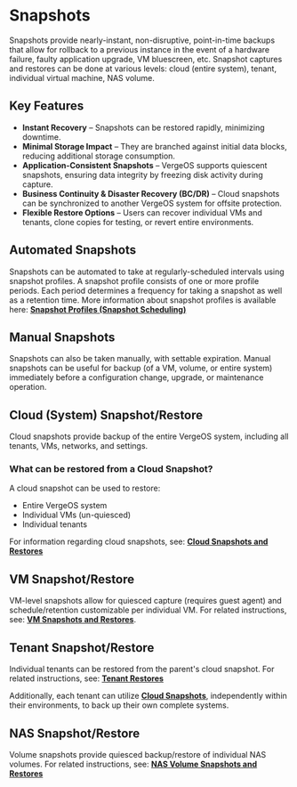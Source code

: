 # Snapshots

Snapshots provide nearly-instant, non-disruptive, point-in-time backups that allow for rollback to a previous instance in the event of a hardware failure, faulty application upgrade, VM bluescreen, etc. Snapshot captures and restores can be done at various levels: cloud (entire system), tenant, individual virtual machine, NAS volume.

## Key Features

- **Instant Recovery** – Snapshots can be restored rapidly, minimizing downtime.
- **Minimal Storage Impact** – They are branched against initial data blocks, reducing additional storage consumption.
- **Application-Consistent Snapshots** – VergeOS supports quiescent snapshots, ensuring data integrity by freezing disk activity during capture.
- **Business Continuity & Disaster Recovery (BC/DR)** – Cloud snapshots can be synchronized to another VergeOS system for offsite protection.
- **Flexible Restore Options** – Users can recover individual VMs and tenants, clone copies for testing, or revert entire environments.

## Automated Snapshots

Snapshots can be automated to take at regularly-scheduled intervals using snapshot profiles. A snapshot profile consists of one or more profile periods. Each period determines a frequency for taking a snapshot as well as a retention time. More information about snapshot profiles is available here: [**Snapshot Profiles (Snapshot Scheduling)**](/product-guide/backup-dr/snapshot-profiles)

## Manual Snapshots

Snapshots can also be taken manually, with settable expiration. Manual snapshots can be useful for backup (of a VM, volume, or entire system) immediately before a configuration change, upgrade, or maintenance operation.

## Cloud (System) Snapshot/Restore

Cloud snapshots provide backup of the entire VergeOS system, including all tenants, VMs, networks, and settings.

### What can be restored from a Cloud Snapshot?

A cloud snapshot can be used to restore:

- Entire VergeOS system
- Individual VMs (un-quiesced)
- Individual tenants

For information regarding cloud snapshots, see: [**Cloud Snapshots and Restores**](/product-guide/backup-dr/cloud-snapshot-restore)

## VM Snapshot/Restore

VM-level snapshots allow for quiesced capture (requires guest agent) and schedule/retention customizable per individual VM. For related instructions, see: [**VM Snapshots and Restores**](/product-guide/backup-dr/vm-snapshots-restores).

## Tenant Snapshot/Restore

Individual tenants can be restored from the parent's cloud snapshot. For related instructions, see: [**Tenant Restores**](/product-guide/tenants/tenant-restores)

Additionally, each tenant can utilize [**Cloud Snapshots**](/product-guide/backup-dr/cloud-snapshot-restore), independently within their environments, to back up their own complete systems.

## NAS Snapshot/Restore

Volume snapshots provide quiesced backup/restore of individual NAS volumes. For related instructions, see: [**NAS Volume Snapshots and Restores**](/product-guide/nas/volume-snapshots-restores)


